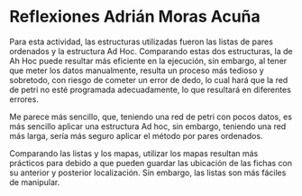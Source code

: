 # Reflexiones Adrián Moras Acuña

Para esta actividad, las estructuras utilizadas fueron las listas de pares ordenados y la estructura Ad Hoc. Comparando estas dos estructuras, la de Ah Hoc puede resultar más eficiente en la ejecución, sin embargo, al tener que meter los datos manualmente, resulta un proceso más tedioso y sobretodo, con riesgo de cometer un error de dedo, lo cual hará que la red de petri no esté programada adecuadamente, lo que resultará en diferentes errores.

Me parece más sencillo, que, teniendo una red de petri con pocos datos, es más sencillo aplicar una estructura Ad hoc, sin embargo, teniendo una red más larga, sería más seguro aplicar el método por pares ordenados.

Comparando las listas y los mapas, utilizar los mapas resultan más prácticos para debido a que pueden guardar las ubicación de las fichas con su anterior y posterior localización. Sin embargo, las listas son más fáciles de manipular.

